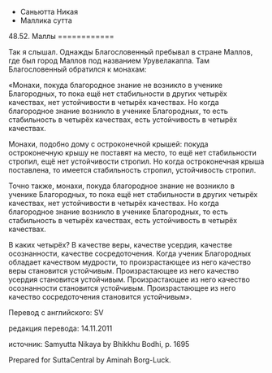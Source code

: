 









* Саньютта Никая
* Маллика сутта


48\.52\. Маллы
\=\=\=\=\=\=\=\=\=\=\=\=



Так я слышал\. Однажды Благословенный пребывал в стране Маллов, где был город Маллов под названием Урувелакаппа\. Там Благословенный обратился к монахам:


«Монахи, покуда благородное знание не возникло в ученике Благородных, то пока ещё нет стабильности в других четырёх качествах, нет устойчивости в четырёх качествах\. Но когда благородное знание возникло в ученике Благородных, то есть стабильность в четырёх качествах, есть устойчивость в четырёх качествах\.


Монахи, подобно дому с остроконечной крышей: покуда остроконечную крышу не поставят на место, то ещё нет стабильности стропил, ещё нет устойчивости стропил\. Но когда остроконечная крыша поставлена, то имеется стабильность стропил, устойчивость стропил\.


Точно также, монахи, покуда благородное знание не возникло в ученике Благородных, то пока ещё нет стабильности в других четырёх качествах, нет устойчивости в четырёх качествах\. Но когда благородное знание возникло в ученике Благородных, то есть стабильность в четырёх качествах, есть устойчивость в четырёх качествах\.


В каких четырёх? В качестве веры, качестве усердия, качестве осознанности, качестве сосредоточения\. Когда ученик Благородных обладает качеством мудрости, то произрастающее из него качество веры становится устойчивым\. Произрастающее из него качество усердия становится устойчивым\. Произрастающее из него качество осознанности становится устойчивым\. Произрастающее из него качество сосредоточения становится устойчивым»\.



Перевод с английского: SV


редакция перевода: 14\.11\.2011


источник: Samyutta Nikaya by Bhikkhu Bodhi, p\. 1695


Prepared for SuttaCentral by Aminah Borg\-Luck\.






